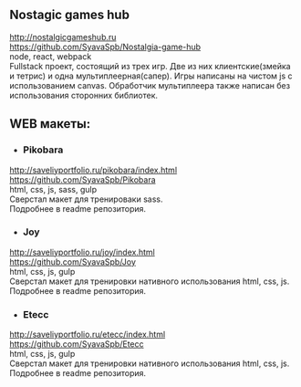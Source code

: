 ## Nostagic games hub
http://nostalgicgameshub.ru  
https://github.com/SyavaSpb/Nostalgia-game-hub  
node, react, webpack  
Fullstack проект, состоящий из трех игр. Две из
них клиентские(змейка и тетрис) и одна
мультиплеерная(сапер). Игры написаны на чистом
js с использованием canvas. Обработчик
мультиплеера также написан без использования 
сторонних библиотек.


## WEB макеты:

- ### Pikobara
http://saveliyportfolio.ru/pikobara/index.html  
https://github.com/SyavaSpb/Pikobara  
html, css, js, sass, gulp  
Сверстал макет для тренироваки sass.   
Подробнее в readme репозитория.  

- ### Joy
http://saveliyportfolio.ru/joy/index.html  
https://github.com/SyavaSpb/Joy  
html, css, js, gulp  
Сверстал макет для тренировки нативного использования html, css, js.  
Подробнее в readme репозитория.  

- ### Etecc
http://saveliyportfolio.ru/etecc/index.html  
https://github.com/SyavaSpb/Etecc  
html, css, js, gulp  
Сверстал макет для тренировки нативного использования html, css, js.  
Подробнее в readme репозитория.  
